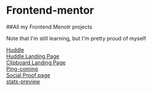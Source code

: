 # Frontend-mentor
##All my Frontend Menotr projects<br>
<p>Note that I'm still learning, but I'm pretty proud of myself</p>
<a href="https://luisgrange.github.io/Frontend-mentor/huddle/">Huddle</a><br>
<a href="https://luisgrange.github.io/Frontend-mentor/huddle-lp/">Huddle Landing Page</a><br>
<a href="https://luisgrange.github.io/Frontend-mentor/clipboard-lp/">Clipboard Landing Page</a><br>
<a href="https://luisgrange.github.io/Frontend-mentor/ping-coming/">Ping-coming</a><br>
<a href="https://luisgrange.github.io/Frontend-mentor/social-proof/">Social Proof page</a><br>
<a href="https://luisgrange.github.io/Frontend-mentor/stats-preview/">stats-preview</a><br>
